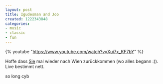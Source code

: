 ```yaml
---
layout: post
title: Igudesman and Joo
created: 1222343848
categories:
- music
- classic
- fun
---
```


{% youtube "https://www.youtube.com/watch?v=Xui7x_KF7bY" %}

Hoffe dass [Sie](http://www.igudesmanandjoo.com/) mal wieder nach Wien zurückkommen (wo alles begann :)). Live bestimmt nett.

so long
cyb
